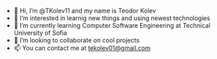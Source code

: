 - 👋 Hi, I’m @ТKolev11 and my name is Teodor Kolev
- 👀 I’m interested in learnig new things and using newest technologies
- 📕 I’m currently learning Computer Software Engineering at Technical University of Sofia
- 💞️ I’m looking to collaborate on cool projects
- 📫 You can contact me at tekolev01@gmail.com

